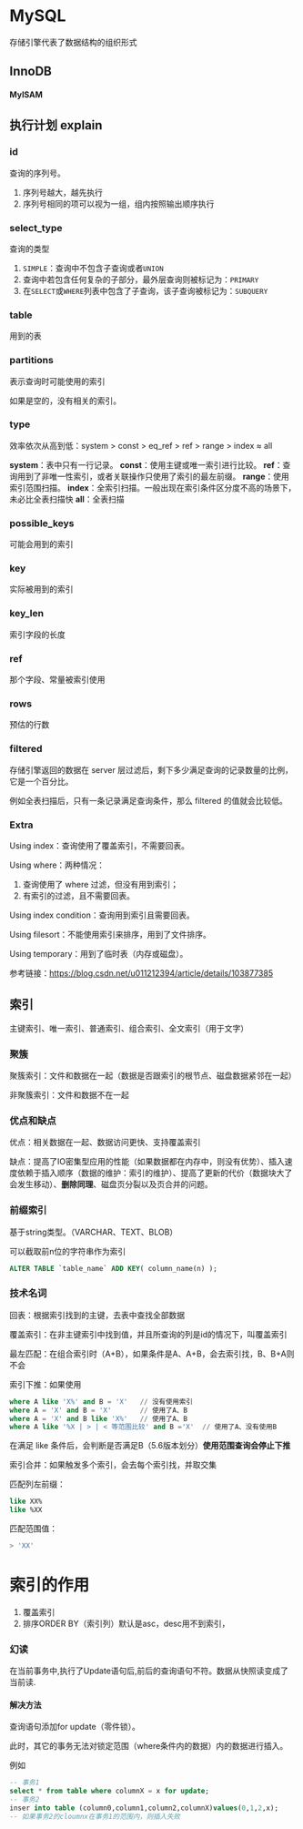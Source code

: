 # MySQL



存储引擎代表了数据结构的组织形式

## InnoDB



#### MyISAM



## 执行计划 explain

### id 

查询的序列号。

1. 序列号越大，越先执行
2. 序列号相同的项可以视为一组，组内按照输出顺序执行

### select_type

查询的类型

1. `SIMPLE`：查询中不包含子查询或者`UNION`
2. 查询中若包含任何复杂的子部分，最外层查询则被标记为：`PRIMARY`
3. 在`SELECT`或`WHERE`列表中包含了子查询，该子查询被标记为：`SUBQUERY`

### table

用到的表

### partitions

表示查询时可能使用的索引

如果是空的，没有相关的索引。

### type 

效率依次从高到低：system > const > eq_ref > ref > range > index ≈ all

**system**：表中只有一行记录。
**const**：使用主键或唯一索引进行比较。
**ref**：查询用到了非唯一性索引，或者关联操作只使用了索引的最左前缀。
**range**：使用索引范围扫描。
**index**：全索引扫描。一般出现在索引条件区分度不高的场景下，未必比全表扫描快
**all**：全表扫描

### possible_keys

可能会用到的索引

### key

实际被用到的索引

### key_len

索引字段的长度

### ref

那个字段、常量被索引使用

### rows

预估的行数

### filtered

存储引擎返回的数据在 server 层过滤后，剩下多少满足查询的记录数量的比例，它是一个百分比。

例如全表扫描后，只有一条记录满足查询条件，那么 filtered 的值就会比较低。

### Extra

Using index：查询使用了覆盖索引，不需要回表。

Using where：两种情况：

1. 查询使用了 where 过滤，但没有用到索引；
2. 有索引的过滤，且不需要回表。

Using index condition：查询用到索引且需要回表。

Using filesort：不能使用索引来排序，用到了文件排序。

Using temporary：用到了临时表（内存或磁盘）。

参考链接：https://blog.csdn.net/u011212394/article/details/103877385

## 索引

主键索引、唯一索引、普通索引、组合索引、全文索引（用于文字）

### 聚簇

聚簇索引：文件和数据在一起（数据是否跟索引的根节点、磁盘数据紧邻在一起）

非聚簇索引：文件和数据不在一起

### 优点和缺点

优点：相关数据在一起、数据访问更快、支持覆盖索引

缺点：提高了IO密集型应用的性能（如果数据都在内存中，则没有优势）、插入速度依赖于插入顺序（数据的维护：索引的维护）、提高了更新的代价（数据块大了会发生移动）、**删除同理**、磁盘页分裂以及页合并的问题。

### 前缀索引

基于string类型。（VARCHAR、TEXT、BLOB）

可以截取前n位的字符串作为索引

```sql
ALTER TABLE `table_name` ADD KEY( column_name(n) );
```

### 技术名词

回表：根据索引找到的主键，去表中查找全部数据

覆盖索引：在非主键索引中找到值，并且所查询的列是id的情况下，叫覆盖索引

最左匹配：在组合索引时（A+B），如果条件是A、A+B，会去索引找，B、B+A则不会

索引下推：如果使用
```sql
where A like 'X%' and B = 'X'	// 没有使用索引
where A = 'X' and B = 'X'		// 使用了A、B
where A = 'X' and B like 'X%'  	// 使用了A、B
where A like '%X | > | < 等范围比较' and B ='X'	// 使用了A、没有使用B
```
在满足 like 条件后，会判断是否满足B（5.6版本划分）__使用范围查询会停止下推__

索引合并：如果触发多个索引，会去每个索引找，并取交集

匹配列左前缀：

```sql
like XX%
like %XX
```

匹配范围值：

```sql
> 'XX'
```



# 索引的作用

1. 覆盖索引
2. 排序ORDER BY（索引列）默认是asc，desc用不到索引，

### 幻读

在当前事务中,执行了Update语句后,前后的查询语句不符。数据从快照读变成了当前读.

#### 解决方法

查询语句添加for update（零件锁）。

此时，其它的事务无法对锁定范围（where条件内的数据）内的数据进行插入。

例如

```sql
-- 事务1
select * from table where columnX = x for update;
-- 事务2
inser into table (column0,column1,column2,columnX)values(0,1,2,x);
-- 如果事务2的cloumnx在事务1的范围内，则插入失败
```

